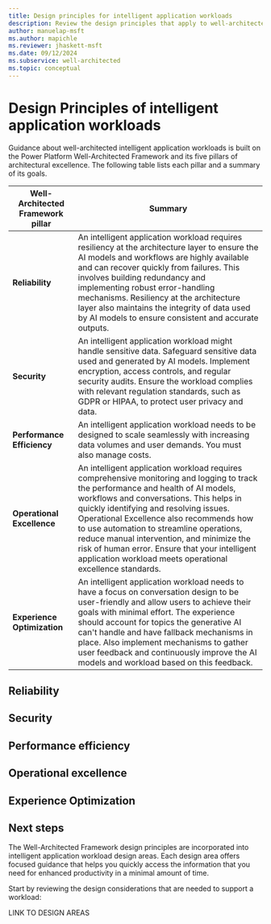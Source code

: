 ```yaml
---
title: Design principles for intelligent application workloads
description: Review the design principles that apply to well-architected intelligent application workloads built on Power 
author: manuelap-msft
ms.author: mapichle
ms.reviewer: jhaskett-msft
ms.date: 09/12/2024
ms.subservice: well-architected
ms.topic: conceptual
---
```


# Design Principles of intelligent application workloads

Guidance about well-architected intelligent application workloads is built on the Power Platform Well-Architected Framework and its five pillars of architectural excellence. The following table lists each pillar and a summary of its goals.

| Well-Architected Framework pillar | Summary |
|---|-----|
| **Reliability** |	An intelligent application workload requires resiliency at the architecture layer to ensure the AI models and workflows are highly available and can recover quickly from failures. This involves building redundancy and implementing robust error-handling mechanisms. Resiliency at the architecture layer also maintains the integrity of data used by AI models to ensure consistent and accurate outputs. |
| **Security** | An intelligent application workload might handle sensitive data. Safeguard sensitive data used and generated by AI models. Implement encryption, access controls, and regular security audits. Ensure the workload complies with relevant regulation standards, such as GDPR or HIPAA, to protect user privacy and data. |
| **Performance Efficiency** | An intelligent application workload needs to be designed to scale seamlessly with increasing data volumes and user demands. You must also manage costs.   |
| **Operational Excellence** | An intelligent application workload requires comprehensive monitoring and logging to track the performance and health of AI models, workflows and conversations. This helps in quickly identifying and resolving issues. Operational Excellence also recommends how to use automation to streamline operations, reduce manual intervention, and minimize the risk of human error. Ensure that your intelligent application workload meets operational excellence standards. |
| **Experience Optimization** | An intelligent application workload needs to have a focus on conversation design to be user-friendly and allow users to achieve their goals with minimal effort. The experience should account for topics the generative AI can't handle and have fallback mechanisms in place. Also implement mechanisms to gather user feedback and continuously improve the AI models and workload based on this feedback. |

## Reliability 

## Security

## Performance efficiency

## Operational excellence

## Experience Optimization

## Next steps

The Well-Architected Framework design principles are incorporated into intelligent application workload design areas. Each design area offers focused guidance that helps you quickly access the information that you need for enhanced productivity in a minimal amount of time.

Start by reviewing the design considerations that are needed to support a workload:

LINK TO DESIGN AREAS